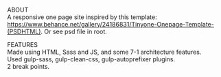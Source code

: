 ABOUT  
A responsive one page site inspired by this template: https://www.behance.net/gallery/24186831/Tinyone-Onepage-Template-(PSDHTML). Or see psd file in root.

FEATURES  
Made using HTML, Sass and JS, and some 7-1 architecture features.  
Used gulp-sass, gulp-clean-css, gulp-autoprefixer plugins.  
2 break points.
